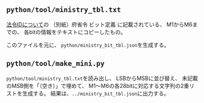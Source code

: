 ## `python/tool/ministry_tbl.txt`
[法令IDについて](https://laws.e-gov.go.jp/file/LawIdNamingConvention.pdf)の
（別紙）府省令 ビット定義
に記載されている、
M1からM6までの、
各bitの情報をテキストにコピーしたもの。

このファイルを元に、
`python/ministry_bit_tbl.json`を生成する。

## `python/tool/make_mini.py`
`python/tool/ministry_tbl.txt`を読み出し、
LSBからMSBに並び替え、
未記載のMSB側を「（空き）」で埋めて、
M1〜M6の各28bitに対応する文字列の2重リストを生成する。
結果は、`../ministry_bit_tbl.json`に出力する。
